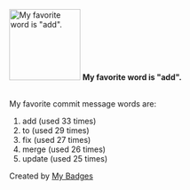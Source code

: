 <img src="https://github.com/my-badges/my-badges/blob/master/src/all-badges/favorite-word/favorite-word.png?raw=true" alt="My favorite word is &quot;add&quot;." title="My favorite word is &quot;add&quot;." width="128">
<strong>My favorite word is &quot;add&quot;.</strong>
<br><br>

My favorite commit message words are:

1. add (used 33 times)
2. to (used 29 times)
3. fix (used 27 times)
4. merge (used 26 times)
5. update (used 25 times)


Created by <a href="https://github.com/my-badges/my-badges">My Badges</a>